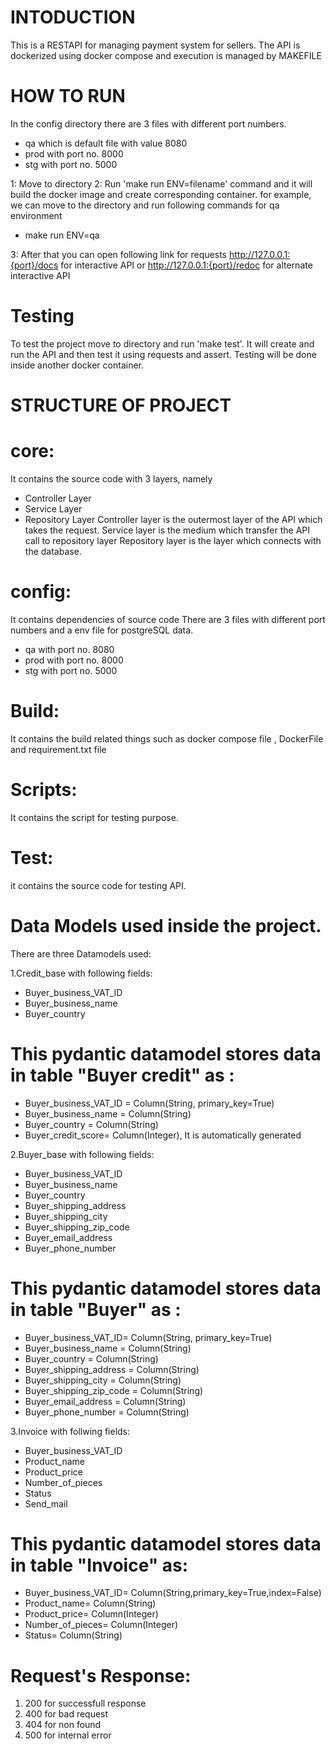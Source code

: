 # INTODUCTION 
This is a RESTAPI for managing payment system for sellers.
The API is dockerized using docker compose and execution is managed by MAKEFILE 


# HOW TO RUN
In the config directory there are 3 files with different port numbers.
- qa which is default file with value 8080
- prod with port no. 8000
- stg with port no. 5000

1: Move to directory
2: Run 'make run ENV=filename' command and it will build the docker image and create corresponding container. 
for example, we can move to the directory and run following commands for qa environment
- make run ENV=qa

3: After that you can open following link for requests
http://127.0.0.1:{port}/docs
for interactive API
     or 
http://127.0.0.1:{port}/redoc 
for alternate interactive API

# Testing
To test the project move to directory and run 'make test'. It will create and run the API and then test it using requests and assert. Testing will be done inside another docker container.

# STRUCTURE OF PROJECT
# core: 
It contains the source code with 3 layers, namely 
- Controller Layer
- Service Layer 
- Repository Layer
Controller layer is the outermost layer of the API which takes the request.
Service layer is the medium which transfer the API call to repository layer
Repository layer is the layer which connects with the database.

# config:
It contains dependencies of source code
There are 3 files with different port numbers and a env file for postgreSQL data.
- qa with port no. 8080
- prod with port no. 8000
- stg with port no. 5000

# Build:
It contains the build related things such as docker compose file , DockerFile and requirement.txt file

# Scripts:
It contains the script for testing purpose.

# Test:
it contains the source code for testing API.

# Data Models used inside the project.

There are three Datamodels used:

1.Credit_base with following fields:
- Buyer_business_VAT_ID
- Buyer_business_name
- Buyer_country
# This pydantic datamodel stores data in table "Buyer credit" as :
- Buyer_business_VAT_ID = Column(String, primary_key=True)
- Buyer_business_name = Column(String)
- Buyer_country = Column(String)
- Buyer_credit_score= Column(Integer), It is automatically generated

2.Buyer_base with following fields:
- Buyer_business_VAT_ID
- Buyer_business_name
- Buyer_country
- Buyer_shipping_address
- Buyer_shipping_city
- Buyer_shipping_zip_code
- Buyer_email_address
- Buyer_phone_number
# This pydantic datamodel stores data in table "Buyer" as :
- Buyer_business_VAT_ID= Column(String, primary_key=True)
- Buyer_business_name = Column(String)
- Buyer_country = Column(String)
- Buyer_shipping_address = Column(String)
- Buyer_shipping_city = Column(String)
- Buyer_shipping_zip_code = Column(String)
- Buyer_email_address = Column(String)
- Buyer_phone_number = Column(String)

3.Invoice with follwing fields:
- Buyer_business_VAT_ID
- Product_name
- Product_price
- Number_of_pieces
- Status
- Send_mail
# This pydantic datamodel stores data in table "Invoice" as:
- Buyer_business_VAT_ID= Column(String,primary_key=True,index=False)
- Product_name= Column(String)
- Product_price= Column(Integer)
- Number_of_pieces= Column(Integer)
- Status= Column(String)

# Request's Response:

1. 200 for successfull response
2. 400 for bad request
3. 404 for non found
4. 500 for internal error 